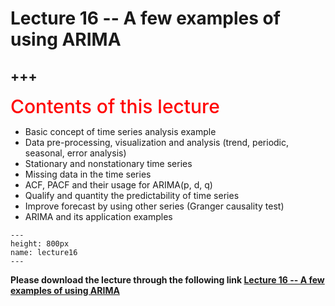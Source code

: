 # Lecture 16 -- A few examples of using ARIMA

+++
---

<span style = "color: red; font-weight: 500;  font-size: 30px; text-align: left">Contents of this lecture</span>  <br />

* Basic concept of time series analysis example
* Data pre-processing, visualization and analysis (trend, periodic, seasonal, error analysis)
* Stationary and nonstationary time series
* Missing data in the time series
* ACF, PACF and their usage for ARIMA(p, d, q)
* Qualify and quantity the predictability of time series
* Improve forecast by using other series (Granger causality test)
* ARIMA and its application examples




```{figure} ./lectures/lecture16.png
---
height: 800px
name: lecture16
---
```

**Please download the lecture through the following link [Lecture 16 -- A few examples of using ARIMA](https://github.com/wengangmao/fmms050/blob/main/contents/time-series/lectures/Lecture%2016%20-%20A%20few%20examples%20for%20ARIMA.pdf)**